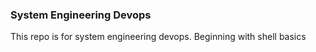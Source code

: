 ### System Engineering Devops
This repo is for system engineering devops.
Beginning with shell basics